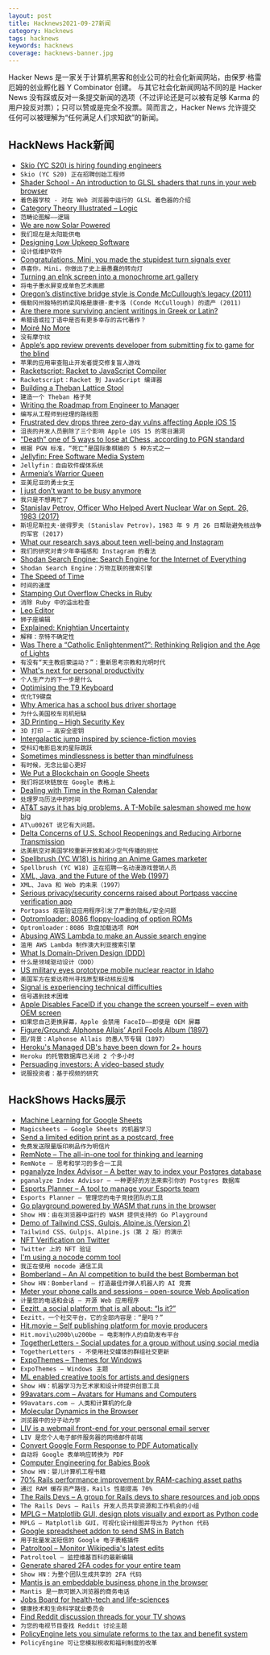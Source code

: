 ```yaml
---
layout: post
title: Hacknews2021-09-27新闻
category: Hacknews
tags: hacknews
keywords: hacknews
coverage: hacknews-banner.jpg
---
```


Hacker News 是一家关于计算机黑客和创业公司的社会化新闻网站，由保罗·格雷厄姆的创业孵化器 Y Combinator 创建。
与其它社会化新闻网站不同的是 Hacker News 没有踩或反对一条提交新闻的选项（不过评论还是可以被有足够 Karma 的用户投反对票）；只可以赞或是完全不投票。简而言之，Hacker News 允许提交任何可以被理解为“任何满足人们求知欲”的新闻。

## HackNews Hack新闻


- [Skio (YC S20) is hiring founding engineers](https://skio.com/careers)
- `Skio (YC S20) 正在招聘创始工程师`
- [Shader School - An introduction to GLSL shaders that runs in your web browser](https://github.com/stackgl/shader-school)
- `着色器学校 - 对在 Web 浏览器中运行的 GLSL 着色器的介绍`
- [Category Theory Illustrated – Logic](https://boris-marinov.github.io/category-theory-illustrated/05_logic/)
- `范畴论图解——逻辑`
- [We are now Solar Powered](https://www.andrewjvpowell.com/articles/we-are-solar-powered)
- `我们现在是太阳能供电`
- [Designing Low Upkeep Software](https://www.jefftk.com/p/designing-low-upkeep-software)
- `设计低维护软件`
- [Congratulations, Mini, you made the stupidest turn signals ever](https://jalopnik.com/congratulations-mini-you-made-the-stupidest-turn-sign-1847727385)
- `恭喜你，Mini，你做出了史上最愚蠢的转向灯`
- [Turning an eInk screen into a monochrome art gallery](https://shkspr.mobi/blog/2021/09/turning-an-eink-screen-into-a-monochrome-art-gallery/)
- `将电子墨水屏变成单色艺术画廊`
- [Oregon’s distinctive bridge style is Conde McCullough’s legacy (2011)](http://offbeatoregon.com/o1111b-legendary-bridge-designer-conde-mccullough.html)
- `俄勒冈州独特的桥梁风格是康德·麦卡洛 (Conde McCullough) 的遗产 (2011)`
- [Are there more surviving ancient writings in Greek or Latin?](https://talesoftimesforgotten.com/2021/09/25/are-there-more-surviving-ancient-writings-in-greek-or-latin/)
- `希腊语或拉丁语中是否有更多幸存的古代著作？`
- [Moiré No More](https://www.getrevue.co/profile/shift-happens/issues/moire-no-more-688319)
- `没有摩尔纹`
- [Apple’s app review prevents developer from submitting fix to game for the blind](https://www.applevis.com/forum/accessibility-advocacy/apples-app-review-team-accessible-hangman)
- `苹果的应用审查阻止开发者提交修复盲人游戏`
- [Racketscript: Racket to JavaScript Compiler](https://github.com/racketscript/racketscript)
- `Racketscript：Racket 到 JavaScript 编译器`
- [Building a Theban Lattice Stool](https://woodenfossils.wordpress.com/2021/09/21/building-a-theban-lattice-stool/)
- `建造一个 Theban 格子凳`
- [Writing the Roadmap from Engineer to Manager](https://stackoverflow.blog/2021/09/17/podcast-376-writing-the-roadmap-from-engineer-to-manager/)
- `编写从工程师到经理的路线图`
- [Frustrated dev drops three zero-day vulns affecting Apple iOS 15](https://www.theregister.com/2021/09/24/apple_zeroday/)
- `沮丧的开发人员删除了三个影响 Apple iOS 15 的零日漏洞`
- [“Death” one of 5 ways to lose at Chess, according to PGN standard](http://www.saremba.de/chessgml/standards/pgn/pgn-complete.htm#c9.8.1)
- `根据 PGN 标准，“死亡”是国际象棋输的 5 种方式之一`
- [Jellyfin: Free Software Media System](https://jellyfin.org/)
- `Jellyfin：自由软件媒体系统`
- [Armenia’s Warrior Queen](http://www.historytoday.com/archive/history-matters/armenias-warrior-queen)
- `亚美尼亚的勇士女王`
- [I just don’t want to be busy anymore](https://elenasalaks.medium.com/i-just-dont-want-to-be-busy-anymore-ac4dd37c8119)
- `我只是不想再忙了`
- [Stanislav Petrov, Officer Who Helped Avert Nuclear War on Sept. 26, 1983 (2017)](https://www.nytimes.com/2017/09/18/world/europe/stanislav-petrov-nuclear-war-dead.html)
- `斯坦尼斯拉夫·彼得罗夫 (Stanislav Petrov)，1983 年 9 月 26 日帮助避免核战争的军官 (2017)`
- [What our research says about teen well-being and Instagram](https://about.fb.com/news/2021/09/research-teen-well-being-and-instagram/)
- `我们的研究对青少年幸福感和 Instagram 的看法`
- [Shodan Search Engine: Search Engine for the Internet of Everything](https://www.shodan.io/)
- `Shodan Search Engine：万物互联的搜索引擎`
- [The Speed of Time](https://www.brendangregg.com/blog/2021-09-26/the-speed-of-time.html)
- `时间的速度`
- [Stamping Out Overflow Checks in Ruby](https://chrisseaton.com/truffleruby/stamping-out-overflow-checks/)
- `消除 Ruby 中的溢出检查`
- [Leo Editor](https://www.leoeditor.com/)
- `狮子座编辑`
- [Explained: Knightian Uncertainty](https://news.mit.edu/2010/explained-knightian-0602)
- `解释：奈特不确定性`
- [Was There a “Catholic Enlightenment?”: Rethinking Religion and the Age of Lights](https://jhiblog.org/2021/07/26/was-there-a-catholic-enlightenment-rethinking-religion-and-the-age-of-lights/)
- `有没有“天主教启蒙运动？”：重新思考宗教和光明时代`
- [What's next for personal productivity](https://justindirose.com/whats-next-for-personal-productivity/)
- `个人生产力的下一步是什么`
- [Optimising the T9 Keyboard](https://torvaney.github.io/projects/t9-optimised.html)
- `优化T9键盘`
- [Why America has a school bus driver shortage](https://thehustle.co/why-america-has-a-school-bus-driver-shortage/)
- `为什么美国校车司机短缺`
- [3D Printing – High Security Key](https://github.com/feelsong/3d-printing-high-security-key)
- `3D 打印 – 高安全密钥`
- [Intergalactic jump inspired by science-fiction movies](https://starrior.com)
- `受科幻电影启发的星际跳跃`
- [Sometimes mindlessness is better than mindfulness](https://www.scientificamerican.com/article/sometimes-mindlessness-is-better-than-mindfulness/)
- `有时候，无念比留心更好`
- [We Put a Blockchain on Google Sheets](https://github.com/nalinbhardwaj/shiit-coin)
- `我们将区块链放在 Google 表格上`
- [Dealing with Time in the Roman Calendar](https://aransentin.github.io/roman_calendar/)
- `处理罗马历法中的时间`
- [AT&T says it has big problems. A T-Mobile salesman showed me how big](https://www.zdnet.com/article/at-t-says-it-has-big-problems-a-t-mobile-salesman-showed-me-how-big/)
- `AT\u0026T 说它有大问题。 `
- [Delta Concerns of U.S. School Reopenings and Reducing Airborne Transmission](https://www.gospeakupamerica.com/deltaschools)
- `达美航空对美国学校重新开放和减少空气传播的担忧`
- [Spellbrush (YC W18) is hiring an Anime Games marketer](https://www.workatastartup.com/jobs/46307)
- `Spellbrush (YC W18) 正在招聘一名动漫游戏营销人员`
- [XML, Java, and the Future of the Web (1997)](https://www.xml.com/pub/a/w3j/s3.bosak.html)
- `XML、Java 和 Web 的未来（1997）`
- [Serious privacy/security concerns raised about Portpass vaccine verification app](https://www.cbc.ca/news/canada/calgary/portpass-security-concerns-1.6190403)
- `Portpass 疫苗验证应用程序引发了严重的隐私/安全问题`
- [Optromloader: 8086 floppy-loading of option ROMs](https://github.com/rvalles/optromloader)
- `Optromloader：8086 软盘加载选项 ROM`
- [Abusing AWS Lambda to make an Aussie search engine](https://boyter.org/posts/abusing-aws-to-make-a-search-engine/)
- `滥用 AWS Lambda 制作澳大利亚搜索引擎`
- [What Is Domain-Driven Design (DDD)](https://verraes.net/2021/09/what-is-domain-driven-design-ddd/)
- `什么是领域驱动设计（DDD）`
- [US military eyes prototype mobile nuclear reactor in Idaho](https://apnews.com/article/joe-biden-science-technology-business-us-department-of-defense-8e719afd9538b14cb8aa0c4031deb31b)
- `美国军方在爱达荷州寻找原型移动核反应堆`
- [Signal is experiencing technical difficulties](https://status.signal.org/)
- `信号遇到技术困难`
- [Apple Disables FaceID if you change the screen yourself – even with OEM screen](https://www.youtube.com/watch?v=c7P7Ytl7DGM)
- `如果您自己更换屏幕，Apple 会禁用 FaceID——即使是 OEM 屏幕`
- [Figure/Ground: Alphonse Allais’ April Fools Album (1897)](https://publicdomainreview.org/collection/alphonse-allais-april-fools-album/)
- `图/背景：Alphonse Allais 的愚人节专辑（1897）`
- [Heroku's Managed DB's have been down for 2+ hours](https://status.heroku.com/incidents/2361)
- `Heroku 的托管数据库已关闭 2 个多小时`
- [Persuading investors: A video-based study](https://voxeu.org/article/persuading-investors-video-based-study)
- `说服投资者：基于视频的研究`


## HackShows Hacks展示

- [ Machine Learning for Google Sheets](https://www.magicsheets.io/)
- `Magicsheets – Google Sheets 的机器学习`
- [ Send a limited edition print as a postcard, free](https://www.inkiii.com/)
- `免费发送限量版印刷品作为明信片`
- [ RemNote – The all-in-one tool for thinking and learning](https://www.remnote.com/)
- `RemNote – 思考和学习的多合一工具`
- [ pganalyze Index Advisor – A better way to index your Postgres database](https://pganalyze.com/index-advisor)
- `pganalyze Index Advisor – 一种更好的方法来索引你的 Postgres 数据库`
- [ Esports Planner – A tool to manage your Esports team](https://esports-planner.com/)
- `Esports Planner – 管理您的电子竞技团队的工具`
- [ Go playground powered by WASM that runs in the browser](https://go-playground-wasm.vercel.app/)
- `Show HN：由在浏览器中运行的 WASM 提供支持的 Go Playground`
- [ Demo of Tailwind CSS, Gulpjs, Alpine.js (Version 2)](https://github.com/joelparkerhenderson/demo-tailwind-css)
- `Tailwind CSS、Gulpjs、Alpine.js（第 2 版）的演示`
- [ NFT Verification on Twitter](https://chrome.google.com/webstore/detail/niftycase/hejlafcmjjeplkkccjpmjioheejldjbf)
- `Twitter 上的 NFT 验证`
- [ I'm using a nocode comm tool](item?id=28638134)
- `我正在使用 nocode 通信工具`
- [ Bomberland – An AI competition to build the best Bomberman bot](https://www.gocoder.one/bomberland)
- `Show HN：Bomberland – 打造最佳炸弹人机器人的 AI 竞赛`
- [ Meter your phone calls and sessions – open-source Web Application](https://github.com/rsoury/callsesh)
- `计量您的电话和会话 – 开源 Web 应用程序`
- [ Eezitt, a social platform that is all about: “Is it?”](https://www.eezitt.com/)
- `Eezitt，一个社交平台，它的全部内容是：“是吗？”`
- [ Hit.movie – Self publishing platform for movie producers](https://hit.movie/)
- `Hit.movi\u200b\u200be – 电影制作人的自助发布平台`
- [ TogetherLetters - Social updates for a group without using social media](item?id=28644205)
- `TogetherLetters - 不使用社交媒体的群组社交更新`
- [ ExpoThemes – Themes for Windows](https://expothemes.com/)
- `ExpoThemes – Windows 主题`
- [ ML enabled creative tools for artists and designers](https://www.vizcom.co/)
- `Show HN：机器学习为艺术家和设计师提供创意工具`
- [ 99avatars.com – Avatars for Humans and Computers](https://99avatars.com)
- `99avatars.com – 人类和计算机的化身`
- [ Molecular Dynamics in the Browser](https://ineffectivetheory.com/md/)
- `浏览器中的分子动力学`
- [ LIV is a webmail front-end for your personal email server](https://github.com/derek-zhou/liv)
- `LIV 是您个人电子邮件服务器的网络邮件前端`
- [ Convert Google Form Response to PDF Automatically](item?id=28658434)
- `自动将 Google 表单响应转换为 PDF`
- [ Computer Engineering for Babies Book](https://www.kickstarter.com/projects/babyengineering/computer-engineering-for-babies)
- `Show HN：婴儿计算机工程书籍`
- [ 70% Rails performance improvement by RAM-caching asset paths](https://github.com/dogweather/asset_ram)
- `通过 RAM 缓存资产路径，Rails 性能提高 70%`
- [ The Rails Devs – A group for Rails devs to share resources and job opps](https://therailsdevs.carrd.co)
- `The Rails Devs – Rails 开发人员共享资源和工作机会的小组`
- [ MPLG – Matplotlib GUI, design plots visually and export as Python code](https://everydayanchovies.github.io/mplg/mplg)
- `MPLG – Matplotlib GUI，可视化设计绘图并导出为 Python 代码`
- [ Google spreadsheet addon to send SMS in Batch](https://medium.com/@james.cui.code/easymessaging-add-on-save-time-by-editing-and-sending-sms-in-batch-7eacf9e36dbd)
- `用于批量发送短信的 Google 电子表格插件`
- [ Patroltool – Monitor Wikipedia's latest edits](https://altilunium.github.io/patroltool/)
- `Patroltool – 监控维基百科的最新编辑`
- [ Generate shared 2FA codes for your entire team](https://tfa.one)
- `Show HN：为整个团队生成共享的 2FA 代码`
- [ Mantis is an embeddable business phone in the browser](https://mantis.chat)
- `Mantis 是一款可嵌入浏览器的商务电话`
- [ Jobs Board for health-tech and life-sciences](https://jobsinhealthtech.com)
- `健康技术和生命科学就业委员会`
- [ Find Reddit discussion threads for your TV shows](https://www.redditdiscuss.com/)
- `为您的电视节目查找 Reddit 讨论主题`
- [ PolicyEngine lets you simulate reforms to the tax and benefit system](https://uk.policyengine.org)
- `PolicyEngine 可让您模拟税收和福利制度的改革`

